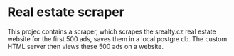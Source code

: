 # Real estate scraper

This projec contains a scraper, which scrapes the srealty.cz real estate website for the first 500 ads, saves them in a local postgre db. The custom HTML server then views these 500 ads on a website.